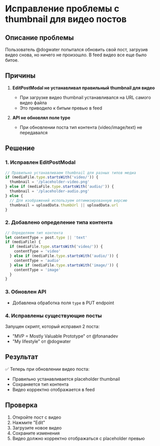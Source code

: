 # Исправление проблемы с thumbnail для видео постов

## Описание проблемы
Пользователь @dogwater попытался обновить свой пост, загрузив видео снова, но ничего не произошло. В feed видео все еще было битое.

## Причины

1. **EditPostModal не устанавливал правильный thumbnail для видео**
   - При загрузке видео thumbnail устанавливался на URL самого видео файла
   - Это приводило к битым превью в feed

2. **API не обновлял поле type**
   - При обновлении поста тип контента (video/image/text) не передавался

## Решение

### 1. Исправлен EditPostModal
```typescript
// Правильно устанавливаем thumbnail для разных типов медиа
if (mediaFile.type.startsWith('video/')) {
  thumbnail = '/placeholder-video.png'
} else if (mediaFile.type.startsWith('audio/')) {
  thumbnail = '/placeholder-audio.png'
} else {
  // Для изображений используем оптимизированную версию
  thumbnail = uploadData.thumbUrl || uploadData.url
}
```

### 2. Добавлено определение типа контента
```typescript
// Определяем тип контента
let contentType = post.type || 'text'
if (mediaFile) {
  if (mediaFile.type.startsWith('video/')) {
    contentType = 'video'
  } else if (mediaFile.type.startsWith('audio/')) {
    contentType = 'audio'
  } else if (mediaFile.type.startsWith('image/')) {
    contentType = 'image'
  }
}
```

### 3. Обновлен API
- Добавлена обработка поля `type` в PUT endpoint

### 4. Исправлены существующие посты
Запущен скрипт, который исправил 2 поста:
- "MVP = Mostly Valuable Prototype" от @fonanadev
- "My lifestyle" от @dogwater

## Результат
✅ Теперь при обновлении видео поста:
- Правильно устанавливается placeholder thumbnail
- Сохраняется тип контента
- Видео корректно отображается в feed

## Проверка
1. Откройте пост с видео
2. Нажмите "Edit"
3. Загрузите новое видео
4. Сохраните изменения
5. Видео должно корректно отображаться с placeholder превью 